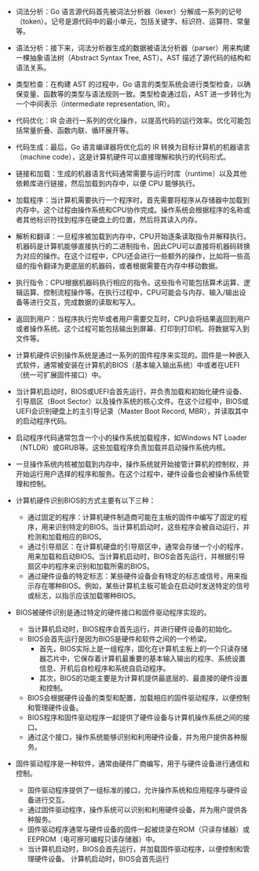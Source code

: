 * 词法分析：Go 语言源代码首先被词法分析器（lexer）分解成一系列的记号（token）。记号是源代码中的最小单元，包括关键字、标识符、运算符、常量等。
* 语法分析：接下来，词法分析器生成的数据被语法分析器（parser）用来构建一棵抽象语法树（Abstract Syntax Tree, AST）。AST 描述了源代码的结构和语法关系。
* 类型检查：在构建 AST 的过程中，Go 语言的类型系统会进行类型检查，以确保变量、函数等的类型与语法规则一致。类型检查通过后，AST 进一步转化为一个中间表示（intermediate representation, IR）。
* 代码优化：IR 会进行一系列的优化操作，以提高代码的运行效率。优化可能包括常量折叠、函数内联、循环展开等。
* 代码生成：最后，Go 语言编译器将优化后的 IR 转换为目标计算机的机器语言（machine code），这是计算机硬件可以直接理解和执行的代码形式。
* 链接和加载：生成的机器语言代码通常需要与运行时库（runtime）以及其他依赖库进行链接，然后加载到内存中，以便 CPU 能够执行。
* 加载程序：当计算机需要执行一个程序时，首先需要将程序从存储器中加载到内存中。这个过程由操作系统和CPU协作完成。操作系统会根据程序的名称或者其他标识符找到程序在硬盘上的位置，然后将其读入内存。
* 解析和翻译：一旦程序被加载到内存中，CPU开始逐条读取指令并解释执行。机器码是计算机能够直接执行的二进制指令，因此CPU可以直接将机器码转换为对应的操作。在这个过程中，CPU还会进行一些额外的操作，比如将一些高级的指令翻译为更底层的机器码，或者根据需要在内存中移动数据。
* 执行指令：CPU根据机器码执行相应的指令。这些指令可能包括算术运算、逻辑运算、控制流程操作等。在执行过程中，CPU可能会与内存、输入/输出设备等进行交互，完成数据的读取和写入。
* 返回到用户：当程序执行完毕或者用户需要交互时，CPU会将结果返回到用户或者操作系统。这个过程可能包括输出到屏幕、打印到打印机、将数据写入到文件等。
* 计算机硬件识别操作系统是通过一系列的固件程序来实现的。固件是一种嵌入式软件，通常被安装在计算机的BIOS（基本输入输出系统）中或者在UEFI（统一可扩展固件接口）中。

* 当计算机启动时，BIOS或UEFI会首先运行，并负责加载和初始化硬件设备、引导扇区（Boot Sector）以及操作系统的核心文件。在这个过程中，BIOS或UEFI会识别硬盘上的主引导记录（Master Boot Record, MBR），并读取其中的启动程序代码。

* 启动程序代码通常包含一个小的操作系统加载程序，如Windows NT Loader（NTLDR）或GRUB等。这些加载程序负责加载并启动操作系统内核。

* 一旦操作系统内核被加载到内存中，操作系统就开始接管计算机的控制权，并开始运行用户选择的程序和服务。在这个过程中，硬件设备也会被操作系统管理和控制。

* 计算机硬件识别BIOS的方式主要有以下三种：
  * 通过固定的程序：计算机硬件制造商可能在主板的固件中编写了固定的程序，用来识别特定的BIOS。当计算机启动时，这些程序会被自动运行，并检测和加载相应的BIOS。
  * 通过引导扇区：在计算机硬盘的引导扇区中，通常会存储一个小的程序，用来加载和启动BIOS。当计算机启动时，BIOS会首先运行，并根据引导扇区中的程序来识别和加载所需的BIOS。
  * 通过硬件设备的特定标志：某些硬件设备会有特定的标志或信号，用来指示存在哪种BIOS。例如，某些计算机主板可能会在启动时发送特定的信号或标志，以指示应该加载哪种BIOS。

* BIOS被硬件识别是通过特定的硬件接口和固件驱动程序实现的。
  * 当计算机启动时，BIOS程序会首先运行，并进行硬件设备的初始化。
  * BIOS会首先运行是因为BIOS是硬件和软件之间的一个桥梁。
    * 首先，BIOS实际上是一组程序，固化在计算机主板上的一个只读存储器芯片中，它保存着计算机最重要的基本输入输出的程序、系统设置信息、开机后自检程序和系统自启动程序。
    * 其次，BIOS的功能主要是为计算机提供最底层的、最直接的硬件设置和控制。
  * BIOS会根据硬件设备的类型和配置，加载相应的固件驱动程序，以便控制和管理硬件设备。
  * BIOS程序和固件驱动程序一起提供了硬件设备与计算机操作系统之间的接口。
  * 通过这个接口，操作系统能够识别和利用硬件设备，并为用户提供各种服务。
* 固件驱动程序是一种软件，通常由硬件厂商编写，用于与硬件设备进行通信和控制。
  * 固件驱动程序提供了一组标准的接口，允许操作系统和应用程序与硬件设备进行交互。
  * 通过固件驱动程序，操作系统可以识别和利用硬件设备，并为用户提供各种服务。
  * 固件驱动程序通常与硬件设备的固件一起被烧录在ROM（只读存储器）或EEPROM（电可擦可编程只读存储器）中。
  * 当计算机启动时，BIOS会首先运行，并加载固件驱动程序，以便控制和管理硬件设备。
计算机启动时，BIOS会首先运行